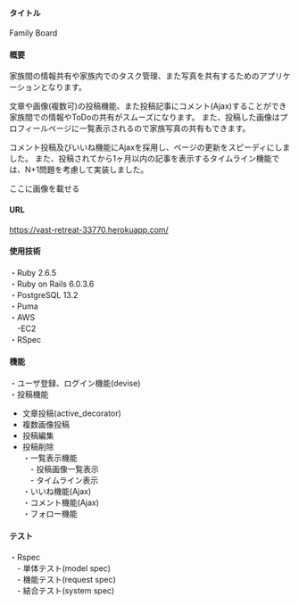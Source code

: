 #### タイトル
Family Board  

#### 概要
家族間の情報共有や家族内でのタスク管理、また写真を共有するためのアプリケーションとなります。

文章や画像(複数可)の投稿機能、また投稿記事にコメント(Ajax)することができ家族間での情報やToDoの共有がスムーズになります。
また、投稿した画像はプロフィールページに一覧表示されるので家族写真の共有もできます。

コメント投稿及びいいね機能にAjaxを採用し、ページの更新をスピーディにしました。
また、投稿されてから1ヶ月以内の記事を表示するタイムライン機能では、N+1問題を考慮して実装しました。

ここに画像を載せる

#### URL
https://vast-retreat-33770.herokuapp.com/

#### 使用技術
・Ruby 2.6.5  
・Ruby on Rails 6.0.3.6  
・PostgreSQL 13.2  
・Puma  
・AWS  
　-EC2  
・RSpec  

#### 機能
・ユーザ登録、ログイン機能(devise)  
・投稿機能  
  - 文章投稿(active_decorator)  
  - 複数画像投稿  
  - 投稿編集  
  - 投稿削除  
・一覧表示機能  
　- 投稿画像一覧表示  
　- タイムライン表示  
・いいね機能(Ajax)  
・コメント機能(Ajax)  
・フォロー機能  

#### テスト
・Rspec  
　- 単体テスト(model spec)  
　- 機能テスト(request spec)  
　- 結合テスト(system spec)  
